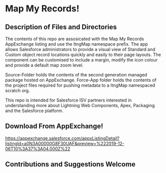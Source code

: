 # Map My Records!

## Description of Files and Directories
The contents of this repo are assosicated with the Map My Records AppExchange listing and use the ltngMap namespace prefix. The app allows Salesforce administrators to provide a visual view of Standard and Custom object record locations quickly and easily to their page layouts. The component can be customised to include a margin, modify the icon colour and provide a default map zoom level.

Source-Folder holds the contents of the second generation managed package hosted on AppExchange. 
Force-App folder holds the contents of the project files required for pushing metadata to a ltngMap namespaced scratch org.

This repo is intended for Salesforce ISV partners interested in understanding more about Lightning Web Components, Apex, Packaging and the Salesforce platform. 

## Download From AppExchange!
https://appexchange.salesforce.com/appxListingDetail?listingId=a0N3A00000G8F30UAF&preview=%222019-12-06T10%3A37%3A04.000Z%22


## Contributions and Suggestions Welcome
